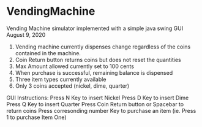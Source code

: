 # VendingMachine

Vending Machine simulator implemented with a simple java swing GUI
August 9, 2020

1. Vending machine currently dispenses change regardless of the coins contained in the machine.
2. Coin Return button returns coins but does not reset the quantities
3. Max Amount allowed currently set to 100 cents
4. When purchase is successful, remaining balance is dispensed
5. Three item types currently available
6. Only 3 coins accepted (nickel, dime, quarter)

GUI Instructions:
				Press N Key to insert Nickel
				Press D Key to insert Dime
				Press Q Key to insert Quarter
				Press Coin Return button or Spacebar to return coins
				Press corresonding number Key to purchase an item (ie. Press 1 to purchase Item One)
        
 
